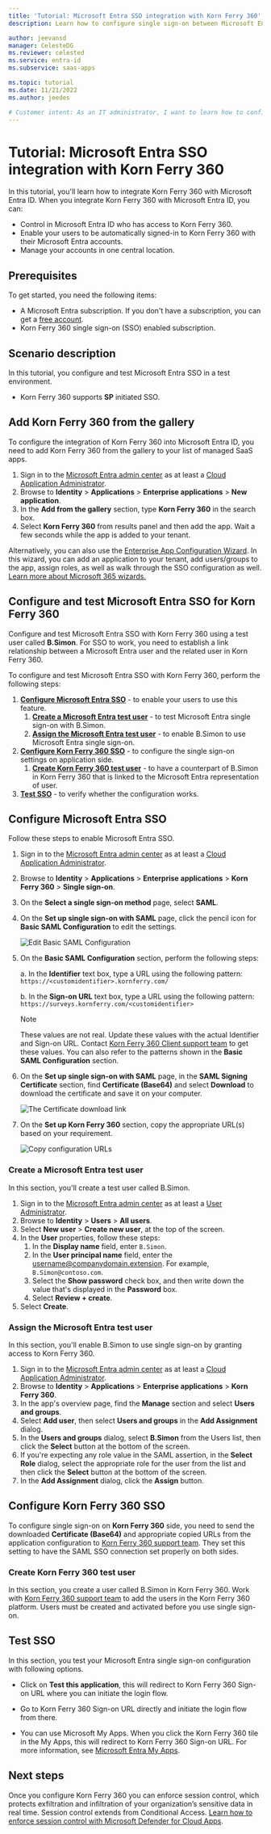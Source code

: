 ```yaml
---
title: 'Tutorial: Microsoft Entra SSO integration with Korn Ferry 360'
description: Learn how to configure single sign-on between Microsoft Entra ID and Korn Ferry 360.

author: jeevansd
manager: CelesteDG
ms.reviewer: celested
ms.service: entra-id
ms.subservice: saas-apps

ms.topic: tutorial
ms.date: 11/21/2022
ms.author: jeedes

# Customer intent: As an IT administrator, I want to learn how to configure single sign-on between Microsoft Entra ID and Korn Ferry 360 so that I can control who has access to Korn Ferry 360, enable automatic sign-in with Microsoft Entra accounts, and manage my accounts in one central location.
---
```


# Tutorial: Microsoft Entra SSO integration with Korn Ferry 360

In this tutorial, you'll learn how to integrate Korn Ferry 360 with Microsoft Entra ID. When you integrate Korn Ferry 360 with Microsoft Entra ID, you can:

* Control in Microsoft Entra ID who has access to Korn Ferry 360.
* Enable your users to be automatically signed-in to Korn Ferry 360 with their Microsoft Entra accounts.
* Manage your accounts in one central location.

## Prerequisites

To get started, you need the following items:

* A Microsoft Entra subscription. If you don't have a subscription, you can get a [free account](https://azure.microsoft.com/free/).
* Korn Ferry 360 single sign-on (SSO) enabled subscription.

## Scenario description

In this tutorial, you configure and test Microsoft Entra SSO in a test environment.

* Korn Ferry 360 supports **SP** initiated SSO.

## Add Korn Ferry 360 from the gallery

To configure the integration of Korn Ferry 360 into Microsoft Entra ID, you need to add Korn Ferry 360 from the gallery to your list of managed SaaS apps.

1. Sign in to the [Microsoft Entra admin center](https://entra.microsoft.com) as at least a [Cloud Application Administrator](~/identity/role-based-access-control/permissions-reference.md#cloud-application-administrator).
1. Browse to **Identity** > **Applications** > **Enterprise applications** > **New application**.
1. In the **Add from the gallery** section, type **Korn Ferry 360** in the search box.
1. Select **Korn Ferry 360** from results panel and then add the app. Wait a few seconds while the app is added to your tenant.

 Alternatively, you can also use the [Enterprise App Configuration Wizard](https://portal.office.com/AdminPortal/home?Q=Docs#/azureadappintegration). In this wizard, you can add an application to your tenant, add users/groups to the app, assign roles, as well as walk through the SSO configuration as well. [Learn more about Microsoft 365 wizards.](/microsoft-365/admin/misc/azure-ad-setup-guides)

<a name='configure-and-test-azure-ad-sso-for-korn-ferry-360'></a>

## Configure and test Microsoft Entra SSO for Korn Ferry 360

Configure and test Microsoft Entra SSO with Korn Ferry 360 using a test user called **B.Simon**. For SSO to work, you need to establish a link relationship between a Microsoft Entra user and the related user in Korn Ferry 360.

To configure and test Microsoft Entra SSO with Korn Ferry 360, perform the following steps:

1. **[Configure Microsoft Entra SSO](#configure-azure-ad-sso)** - to enable your users to use this feature.
    1. **[Create a Microsoft Entra test user](#create-an-azure-ad-test-user)** - to test Microsoft Entra single sign-on with B.Simon.
    1. **[Assign the Microsoft Entra test user](#assign-the-azure-ad-test-user)** - to enable B.Simon to use Microsoft Entra single sign-on.
1. **[Configure Korn Ferry 360 SSO](#configure-korn-ferry-360-sso)** - to configure the single sign-on settings on application side.
    1. **[Create Korn Ferry 360 test user](#create-korn-ferry-360-test-user)** - to have a counterpart of B.Simon in Korn Ferry 360 that is linked to the Microsoft Entra representation of user.
1. **[Test SSO](#test-sso)** - to verify whether the configuration works.

<a name='configure-azure-ad-sso'></a>

## Configure Microsoft Entra SSO

Follow these steps to enable Microsoft Entra SSO.

1. Sign in to the [Microsoft Entra admin center](https://entra.microsoft.com) as at least a [Cloud Application Administrator](~/identity/role-based-access-control/permissions-reference.md#cloud-application-administrator).
1. Browse to **Identity** > **Applications** > **Enterprise applications** > **Korn Ferry 360** > **Single sign-on**.
1. On the **Select a single sign-on method** page, select **SAML**.
1. On the **Set up single sign-on with SAML** page, click the pencil icon for **Basic SAML Configuration** to edit the settings.

   ![Edit Basic SAML Configuration](common/edit-urls.png)

1. On the **Basic SAML Configuration** section, perform the following steps:

    a. In the **Identifier** text box, type a URL using the following pattern:
    `https://<customidentifier>.kornferry.com/`

     b. In the **Sign-on URL** text box, type a URL using the following pattern:
    `https://surveys.kornferry.com/<customidentifier>`

    > [!NOTE]
    > These values are not real. Update these values with the actual Identifier and Sign-on URL. Contact [Korn Ferry 360 Client support team](mailto:george.gold@kornferry.com) to get these values. You can also refer to the patterns shown in the **Basic SAML Configuration** section.

1. On the **Set up single sign-on with SAML** page, in the **SAML Signing Certificate** section,  find **Certificate (Base64)** and select **Download** to download the certificate and save it on your computer.

    ![The Certificate download link](common/certificatebase64.png)

1. On the **Set up Korn Ferry 360** section, copy the appropriate URL(s) based on your requirement.

    ![Copy configuration URLs](common/copy-configuration-urls.png)

<a name='create-an-azure-ad-test-user'></a>

### Create a Microsoft Entra test user

In this section, you'll create a test user called B.Simon.

1. Sign in to the [Microsoft Entra admin center](https://entra.microsoft.com) as at least a [User Administrator](~/identity/role-based-access-control/permissions-reference.md#user-administrator).
1. Browse to **Identity** > **Users** > **All users**.
1. Select **New user** > **Create new user**, at the top of the screen.
1. In the **User** properties, follow these steps:
   1. In the **Display name** field, enter `B.Simon`.  
   1. In the **User principal name** field, enter the username@companydomain.extension. For example, `B.Simon@contoso.com`.
   1. Select the **Show password** check box, and then write down the value that's displayed in the **Password** box.
   1. Select **Review + create**.
1. Select **Create**.

<a name='assign-the-azure-ad-test-user'></a>

### Assign the Microsoft Entra test user

In this section, you'll enable B.Simon to use single sign-on by granting access to Korn Ferry 360.

1. Sign in to the [Microsoft Entra admin center](https://entra.microsoft.com) as at least a [Cloud Application Administrator](~/identity/role-based-access-control/permissions-reference.md#cloud-application-administrator).
1. Browse to **Identity** > **Applications** > **Enterprise applications** > **Korn Ferry 360**.
1. In the app's overview page, find the **Manage** section and select **Users and groups**.
1. Select **Add user**, then select **Users and groups** in the **Add Assignment** dialog.
1. In the **Users and groups** dialog, select **B.Simon** from the Users list, then click the **Select** button at the bottom of the screen.
1. If you're expecting any role value in the SAML assertion, in the **Select Role** dialog, select the appropriate role for the user from the list and then click the **Select** button at the bottom of the screen.
1. In the **Add Assignment** dialog, click the **Assign** button.

## Configure Korn Ferry 360 SSO

To configure single sign-on on **Korn Ferry 360** side, you need to send the downloaded **Certificate (Base64)** and appropriate copied URLs from the application configuration to [Korn Ferry 360 support team](mailto:george.gold@kornferry.com). They set this setting to have the SAML SSO connection set properly on both sides.

### Create Korn Ferry 360 test user

In this section, you create a user called B.Simon in Korn Ferry 360. Work with [Korn Ferry 360 support team](mailto:george.gold@kornferry.com) to add the users in the Korn Ferry 360 platform. Users must be created and activated before you use single sign-on.

## Test SSO 

In this section, you test your Microsoft Entra single sign-on configuration with following options. 

* Click on **Test this application**, this will redirect to Korn Ferry 360 Sign-on URL where you can initiate the login flow. 

* Go to Korn Ferry 360 Sign-on URL directly and initiate the login flow from there.

* You can use Microsoft My Apps. When you click the Korn Ferry 360 tile in the My Apps, this will redirect to Korn Ferry 360 Sign-on URL. For more information, see [Microsoft Entra My Apps](/azure/active-directory/manage-apps/end-user-experiences#azure-ad-my-apps).

## Next steps

Once you configure Korn Ferry 360 you can enforce session control, which protects exfiltration and infiltration of your organization’s sensitive data in real time. Session control extends from Conditional Access. [Learn how to enforce session control with Microsoft Defender for Cloud Apps](/cloud-app-security/proxy-deployment-aad).

